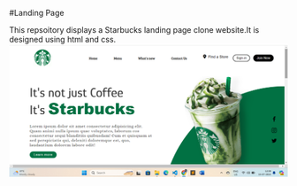 #Landing Page

This repsoitory displays a Starbucks landing page clone website.It is designed using html and css.
![Screenshot landing  page ](<Screenshot 2024-07-15 120948.png>)